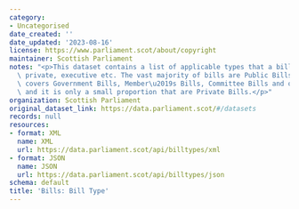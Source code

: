 ```yaml
---
category:
- Uncategorised
date_created: ''
date_updated: '2023-08-16'
license: https://www.parliament.scot/about/copyright
maintainer: Scottish Parliament
notes: "<p>This dataset contains a list of applicable types that a bill can be e.g.\
  \ private, executive etc. The vast majority of bills are Public Bills \u2013which\
  \ covers Government Bills, Member\u2019s Bills, Committee Bills and others \u2013\
  \ and it is only a small proportion that are Private Bills.</p>"
organization: Scottish Parliament
original_dataset_link: https://data.parliament.scot/#/datasets
records: null
resources:
- format: XML
  name: XML
  url: https://data.parliament.scot/api/billtypes/xml
- format: JSON
  name: JSON
  url: https://data.parliament.scot/api/billtypes/json
schema: default
title: 'Bills: Bill Type'
---
```

